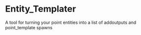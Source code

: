 # Entity_Templater
A tool for turning your point entities into a list of addoutputs and point_template spawns
